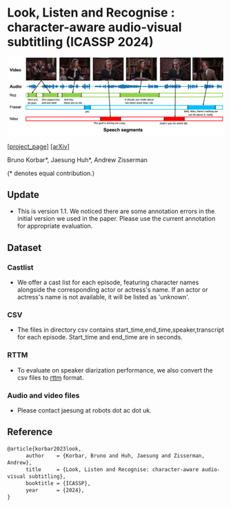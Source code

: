 # Look, Listen and Recognise : character-aware audio-visual subtitling (ICASSP 2024)

![teaser](images/teaser.png)

[[project_page]](https://www.robots.ox.ac.uk/~vgg/research/look-listen-recognise/) [[arXiv]](https://arxiv.org/abs/2401.12039)

Bruno Korbar*, Jaesung Huh*, Andrew Zisserman

(* denotes equal contribution.)

## Update
- This is version 1.1. We noticed there are some annotation errors in the initial version we used in the paper. Please use the current annotation for appropriate evaluation.

## Dataset
### Castlist
- We offer a cast list for each episode, featuring character names alongside the corresponding actor or actress's name. If an actor or actress's name is not available, it will be listed as 'unknown'.

### CSV
- The files in directory csv contains start_time,end_time,speaker,transcript for each episode. Start_time and end_time are in seconds.

### RTTM
- To evaluate on speaker diarization performance, we also convert the csv files to [rttm](https://github.com/nryant/dscore?tab=readme-ov-file#rttm) format.

### Audio and video files
- Please contact jaesung at robots dot ac dot uk.

## Reference
```
@article{korbar2023look,
      author    = {Korbar, Bruno and Huh, Jaesung and Zisserman, Andrew},
      title     = {Look, Listen and Recognise: character-aware audio-visual subtitling},
      booktitle = {ICASSP},
      year      = {2024},
}
```